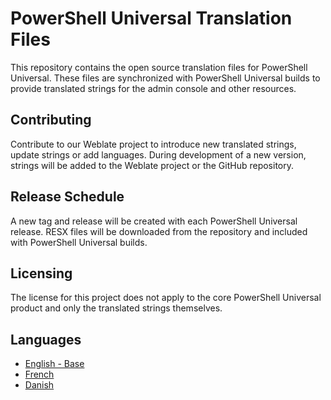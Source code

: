 # PowerShell Universal Translation Files

This repository contains the open source translation files for PowerShell Universal. These files are synchronized with PowerShell Universal builds to provide translated strings for the admin console and other resources. 

## Contributing

Contribute to our Weblate project to introduce new translated strings, update strings or add languages. During development of a new version, strings will be added to the Weblate project or the GitHub repository. 

## Release Schedule 

A new tag and release will be created with each PowerShell Universal release. RESX files will be downloaded from the repository and included with PowerShell Universal builds. 

## Licensing

The license for this project does not apply to the core PowerShell Universal product and only the translated strings themselves. 

## Languages

- [English - Base](https://hosted.weblate.org/projects/powershell-universal/admin-console/en/)
- [French](https://hosted.weblate.org/projects/powershell-universal/admin-console/fr/)
- [Danish](https://hosted.weblate.org/projects/powershell-universal/admin-console/da/)
